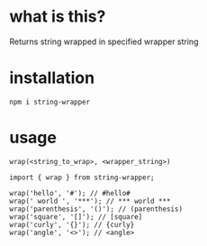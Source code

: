 # what is this?

Returns string wrapped in specified wrapper string

# installation

`npm i string-wrapper`

# usage

`wrap(<string_to_wrap>, <wrapper_string>)`

```
import { wrap } from string-wrapper;

wrap('hello', '#'); // #hello#
wrap(' world ', '***'); // *** world ***
wrap('parenthesis', '()'); // (parenthesis)
wrap('square', '[]'); // [square]
wrap('curly', '{}'); // {curly}
wrap('angle', '<>'); // <angle>
```
